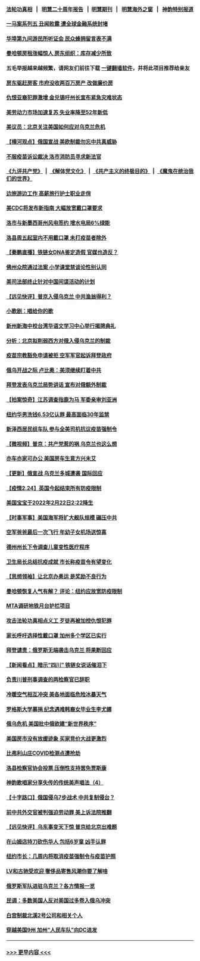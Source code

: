 #### [法轮功真相](https://github.com/gfw-breaker/truth/blob/master/README.md?t=0) &nbsp;&nbsp;|&nbsp;&nbsp; [明慧二十周年报告](https://github.com/gfw-breaker/mh-reports/blob/master/README.md?t=0) &nbsp;&nbsp;|&nbsp;&nbsp;[明慧期刊](https://github.com/gfw-breaker/mh-qikan) &nbsp;&nbsp;|&nbsp;&nbsp; [明慧海外之窗](https://github.com/gfw-breaker/mh-news/blob/master/README.md?t=0) &nbsp;&nbsp;|&nbsp;&nbsp; [神韵特别报道](https://github.com/gfw-breaker/mh-news/blob/master/shenyun.md?t=0)
#### [一马案系列五 丑闻败露 遭全球金融系统封堵](../pages/nsc412/n13603982.md?t=02251950) 
#### [华埠第九间游民所听证会 民众蜂拥留言表不满](../pages/nsc412/n13604072.md?t=02251950) 
#### [曼哈顿房租涨幅惊人 房东组织：库存减少所致](../pages/nsc412/n13603894.md?t=02251950) 
#### 五毛举报越来越频繁，请网友们前往下载 [一键翻墙软件](https://github.com/gfw-breaker/ssr-accounts)，并将此项目推荐给亲友
#### [房东驱赶房客 市府没收两百万房产 改做廉价房](../pages/nsc412/n13603902.md?t=02251950) 
#### [仇恨亚裔犯罪激增 金兑锡吁州长宣布紧急灾难状态](../pages/nsc412/n13604036.md?t=02251950) 
#### [美劳动力市场加速复苏 失业率降至52年新低](../pages/nsc412/n13603551.md?t=02251950) 
#### [美议员：北京关注美国如何应对乌克兰危机](../pages/nsc412/n13603830.md?t=02251950) 
#### [【横河观点】俄国宣战 美欧制裁勿忘中共真威胁](../pages/nsc412/n13603295.md?t=02251950) 
#### [不服疫苗诉讼裁决 洛市消防员寻求新法官](../pages/nsc412/n13603634.md?t=02251950) 
#### [《九评共产党》](https://github.com/begood0513/9ping.md/blob/master/README.md) &nbsp;|&nbsp; [《解体党文化》](../../../../jtdwh.md/blob/master/README.md)  &nbsp;|&nbsp; [《共产主义的终极目的》](../../../../gczydzjmd.md/blob/master/README.md) &nbsp;|&nbsp; [《魔鬼在统治我们的世界》](../../../../mgztzwmdsj.md/blob/master/README.md) 
#### [边旅游边工作 高薪旅行护士职业走俏](../pages/nsc412/n13603587.md?t=02251950) 
#### [美CDC将发布新指南 大幅放宽戴口罩要求](../pages/nsc412/n13603352.md?t=02251950) 
#### [洛市与新墨西哥州风电签约 增水电局6%绿能](../pages/nsc412/n13603506.md?t=02251950) 
#### [洛县周五起室内不用戴口罩 未打疫苗者除外](../pages/nsc412/n13603496.md?t=02251950) 
#### [【秦鹏直播】铁链女DNA鉴定造假 官媒也造反？](../pages/nsc412/n13603281.md?t=02251950) 
#### [佛州众院通过法案 小学课堂禁谈论性别认同](../pages/nsc412/n13603038.md?t=02251950) 
#### [美司法部终止针对中国间谍活动的计划](../pages/nsc412/n13603309.md?t=02251950) 
#### [【远见快评】普京入侵乌克兰 中共渔翁得利？](../pages/nsc412/n13603260.md?t=02251950) 
#### [小歌剧：唱给你的歌](../pages/nsc412/n13603303.md?t=02251950) 
#### [新州新海中校台湾华语文学习中心举行揭牌典礼](../pages/nsc412/n13603063.md?t=02251950) 
#### [分析：北京拟削弱西方对俄入侵乌克兰的制裁](../pages/nsc412/n13603015.md?t=02251950) 
#### [疫苗宗教豁免申请被拒 空军军官起诉拜登政府](../pages/nsc412/n13602752.md?t=02251950) 
#### [俄乌开战之际 卢比奥：美须继续盯着中共](../pages/nsc412/n13602762.md?t=02251950) 
#### [拜登发表乌克兰局势讲话 宣布对俄额外制裁](../pages/nsc412/n13602852.md?t=02251950) 
#### [【拍案惊奇】江苏调查指鹿为马 军委亲审刘亚洲](../pages/nsc412/n13602584.md?t=02251950) 
#### [纽约华男洗钱6.53亿认罪 最高面临30年监禁](../pages/nsc412/n13601016.md?t=02251950) 
#### [新泽西居民组车队 参与全美司机抗议疫苗强制令](../pages/nsc412/n13602770.md?t=02251950) 
#### [【微视频】普京：共产党惹的祸 乌克兰也这么想](../pages/nsc412/n13602565.md?t=02251950) 
#### [亦车亦家可办公 美国房车生意方兴未艾](../pages/nsc412/n13600666.md?t=02251950) 
#### [【更新】俄宣战 乌克兰多城遭袭 国际回应](../pages/nsc412/n13600282.md?t=02251950) 
#### [【疫情2.24】英国今起结束所有防疫限制](../pages/nsc412/n13601939.md?t=02251950) 
#### [美国宝宝于2022年2月22日2:22降生](../pages/nsc412/n13601544.md?t=02251950) 
#### [【时事军事】美国海军将扩大舰队规模 碾压中共](../pages/nsc412/n13599656.md?t=02251950) 
#### [空军爸爸最后一次飞行 年幼子女机场送惊喜](../pages/nsc412/n13601497.md?t=02251950) 
#### [德州州长下令调查儿童变性医疗程序](../pages/nsc412/n13600772.md?t=02251950) 
#### [卫生局长总结抗疫成就 市长称疫苗令有望变化](../pages/nsc412/n13601070.md?t=02251950) 
#### [【思想领袖】让北京办奥运 是奖励不良行为](../pages/nsc412/n13582420.md?t=02251950) 
#### [曼哈顿恢复人气有解？ 评论：纽约应放宽防疫限制](../pages/nsc412/n13601078.md?t=02251950) 
#### [MTA调研地铁月台护栏项目](../pages/nsc412/n13600928.md?t=02251950) 
#### [攻击法轮功真相点义工 歹徒再被加控仇恨犯罪](../pages/nsc412/n13601019.md?t=02251950) 
#### [家长呼吁选择性戴口罩 加州多个学区已实行](../pages/nsc412/n13600919.md?t=02251950) 
#### [拜登谴责：俄罗斯无端袭击乌克兰 将果断回应](../pages/nsc412/n13600901.md?t=02251950) 
#### [【新闻看点】暗示“四川” 铁链女说话催泪下](../pages/nsc412/n13599505.md?t=02251950) 
#### [负责川普刑事调查的两检察官已辞职](../pages/nsc412/n13600778.md?t=02251950) 
#### [冷暖空气相互冲突 美各地面临危险冰暴天气](../pages/nsc412/n13600505.md?t=02251950) 
#### [罗格斯大学募捐 纪念遇难韩裔女毕业生李尤娜](../pages/nsc412/n13600006.md?t=02251950) 
#### [俄乌危机 美国批中俄欲建“新世界秩序”](../pages/nsc412/n13600443.md?t=02251950) 
#### [美国房市没有放缓迹象 买家竞价大战更激烈](../pages/nsc412/n13600230.md?t=02251950) 
#### [比弗利山庄COVID检测点遭抢劫](../pages/nsc412/n13600520.md?t=02251950) 
#### [洛县检察官协会投票 压倒性支持罢免贾斯康](../pages/nsc412/n13600458.md?t=02251950) 
#### [神韵歌唱家分享失传的传统美声唱法（4）](../pages/nsc412/n13600370.md?t=02251950) 
#### [【十字路口】俄国侵乌7步战术 中共复制侵台？](../pages/nsc412/n13599558.md?t=02251950) 
#### [前中共外交官被判强迫劳动罪 美上诉法院推翻](../pages/nsc412/n13600259.md?t=02251950) 
#### [【远见快评】乌东事变天下惊 普京给北京出难题](../pages/nsc412/n13600062.md?t=02251950) 
#### [在山姆店持刀砍伤华人 包括6岁童 凶手认罪](../pages/nsc412/n13599975.md?t=02251950) 
#### [纽约市长：几周内将取消疫苗强制令与疫苗护照](../pages/nsc412/n13600219.md?t=02251950) 
#### [LV和古驰受欢迎 奢侈品寄售风潮你要了解啥](../pages/nsc412/n13523640.md?t=02251950) 
#### [俄罗斯军队进驻乌克兰？各方情报一览](../pages/nsc412/n13600054.md?t=02251950) 
#### [民调：多数美国人反对美国过多卷入俄乌冲突](../pages/nsc412/n13599839.md?t=02251950) 
#### [白宫制裁北溪2号公司和相关个人](../pages/nsc412/n13599958.md?t=02251950) 
#### [穿越美国9州 加州“人民车队”向DC进发](../pages/nsc412/n13599863.md?t=02251950) 

----
#### [ >>> 更早内容 <<< ](../indexes/nsc412-earlier.md)
